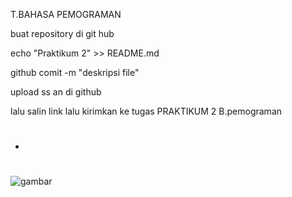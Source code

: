 T.BAHASA PEMOGRAMAN

buat repository di git hub

echo "Praktikum 2" >> README.md

github comit -m "deskripsi file"

upload ss an di github

lalu salin link lalu kirimkan ke tugas PRAKTIKUM 2 B.pemograman

+ <h1></h1>

![gambar](tigabuahbilangan/1.png)
